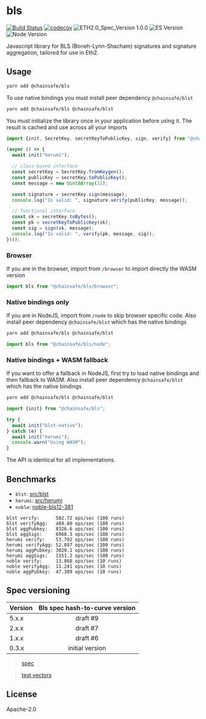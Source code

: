 # bls

[![Build Status](https://travis-ci.org/ChainSafe/lodestar.svg?branch=master)](https://travis-ci.org/ChainSafe/lodestar)
[![codecov](https://codecov.io/gh/ChainSafe/lodestar/branch/master/graph/badge.svg)](https://codecov.io/gh/ChainSafe/lodestar)
![ETH2.0_Spec_Version 1.0.0](https://img.shields.io/badge/ETH2.0_Spec_Version-1.0.0-2e86c1.svg)
![ES Version](https://img.shields.io/badge/ES-2017-yellow)
![Node Version](https://img.shields.io/badge/node-12.x-green)

Javascript library for BLS (Boneh-Lynn-Shacham) signatures and signature aggregation, tailored for use in Eth2.

## Usage

```bash
yarn add @chainsafe/bls
```

To use native bindings you must install peer dependency `@chainsafe/blst`

```bash
yarn add @chainsafe/bls @chainsafe/blst
```

You must initialize the library once in your application before using it. The result is cached and use across all your imports

```ts
import {init, SecretKey, secretKeyToPublicKey, sign, verify} from "@chainsafe/bls";

(async () => {
  await init("herumi");

  // class-based interface
  const secretKey = SecretKey.fromKeygen();
  const publicKey = secretKey.toPublicKey();
  const message = new Uint8Array(32);

  const signature = secretKey.sign(message);
  console.log("Is valid: ", signature.verify(publicKey, message));

  // functional interface
  const sk = secretKey.toBytes();
  const pk = secretKeyToPublicKey(sk);
  const sig = sign(sk, message);
  console.log("Is valid: ", verify(pk, message, sig));
})();
```

### Browser

If you are in the browser, import from `/browser` to import directly the WASM version

```ts
import bls from "@chainsafe/bls/browser";
```

### Native bindings only

If you are in NodeJS, import from `/node` to skip browser specific code. Also install peer dependency `@chainsafe/blst` which has the native bindings

```bash
yarn add @chainsafe/bls @chainsafe/blst
```

```ts
import bls from "@chainsafe/bls/node";
```

### Native bindings + WASM fallback

If you want to offer a fallback in NodeJS, first try to load native bindings and then fallback to WASM. Also install peer dependency `@chainsafe/blst` which has the native bindings

```bash
yarn add @chainsafe/bls @chainsafe/blst
```

```ts
import {init} from "@chainsafe/bls";

try {
  await init("blst-native");
} catch (e) {
  await init("herumi");
  console.warn("Using WASM");
}
```

The API is identical for all implementations.

## Benchmarks

- `blst`: [src/blst](src/blst)
- `herumi`: [src/herumi](src/herumi)
- `noble`: [noble-bls12-381](https://github.com/paulmillr/noble-bls12-381)

```
blst verify:      502.72 ops/sec (100 runs)
blst verifyAgg:   489.60 ops/sec (100 runs)
blst aggPubkey:   8326.6 ops/sec (100 runs)
blst aggSigs:     6968.3 ops/sec (100 runs)
herumi verify:    53.792 ops/sec (100 runs)
herumi verifyAgg: 52.897 ops/sec (100 runs)
herumi aggPubkey: 3020.1 ops/sec (100 runs)
herumi aggSigs:   1151.2 ops/sec (100 runs)
noble verify:     13.868 ops/sec (10 runs)
noble verifyAgg:  11.241 ops/sec (10 runs)
noble aggPubkey:  47.309 ops/sec (10 runs)
```

## Spec versioning

| Version | Bls spec hash-to-curve version |
| ------- | :----------------------------: |
| 5.x.x   |            draft #9            |
| 2.x.x   |            draft #7            |
| 1.x.x   |            draft #6            |
| 0.3.x   |        initial version         |

> [spec](https://github.com/ethereum/eth2.0-specs/blob/v1.0.0/specs/phase0/beacon-chain.md#bls-signatures)

> [test vectors](https://github.com/ethereum/eth2.0-spec-tests/tree/master/tests/bls)

## License

Apache-2.0
